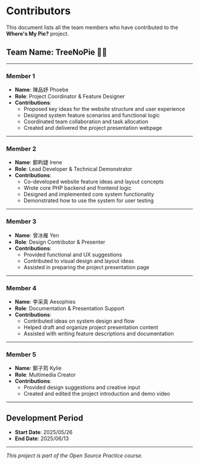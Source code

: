 # Contributors

This document lists all the team members who have contributed to the **Where's My Pie?** project.

## Team Name: TreeNoPie 🌳🥧

---

### Member 1
- **Name**: 陳品妤 Phoebe
- **Role**: Project Coordinator & Feature Designer
- **Contributions**:
  - Proposed key ideas for the website structure and user experience  
  - Designed system feature scenarios and functional logic  
  - Coordinated team collaboration and task allocation  
  - Created and delivered the project presentation webpage  

---

### Member 2
- **Name**: 鄭畇婕 Irene
- **Role**: Lead Developer & Technical Demonstrator
- **Contributions**:
  - Co-developed website feature ideas and layout concepts  
  - Wrote core PHP backend and frontend logic  
  - Designed and implemented core system functionality  
  - Demonstrated how to use the system for user testing  

---

### Member 3
- **Name**: 曾冰雁 Yen
- **Role**: Design Contributor & Presenter
- **Contributions**:
  - Provided functional and UX suggestions  
  - Contributed to visual design and layout ideas  
  - Assisted in preparing the project presentation page  

---

### Member 4
- **Name**: 李采真 Aesophies
- **Role**: Documentation & Presentation Support
- **Contributions**:
  - Contributed ideas on system design and flow  
  - Helped draft and organize project presentation content  
  - Assisted with writing feature descriptions and documentation  

---

### Member 5
- **Name**: 鄭子筠 Kylie
- **Role**: Multimedia Creator
- **Contributions**:
  - Provided design suggestions and creative input  
  - Created and edited the project introduction and demo video  

---

## Development Period

- **Start Date**: 2025/05/26  
- **End Date**: 2025/06/13  

---

*This project is part of the Open Source Practice course.*
